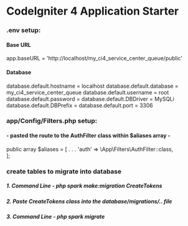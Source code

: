 # CodeIgniter 4 Application Starter


### .env setup:

#### Base URL
app.baseURL = 'http://localhost/my_ci4_service_center_queue/public'


#### Database 
database.default.hostname = localhost
database.default.database = my_ci4_service_center_queue
database.default.username = root
database.default.password = 
database.default.DBDriver = MySQLi
database.default.DBPrefix =
database.default.port = 3306




### app/Config/Filters.php setup:

#### - pasted the route to the AuthFilter class within $aliases array -

public array $aliases = [
	.
	.
	.
        'auth'    => \App\Filters\AuthFilter::class,  
    ];



 ### create tables to migrate into database

 ##### 1. Command Line - php spark make:migration CreateTokens
 ##### 2. Paste CreateTokens class into the database/migrations/.. file
 ##### 3. Command Line - php spark migrate
